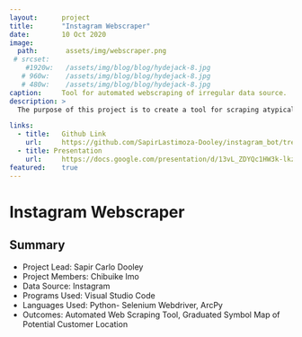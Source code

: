 ```yaml
---
layout:      project
title:       "Instagram Webscraper"
date:        10 Oct 2020
image:
  path:       assets/img/webscraper.png
 # srcset:
    #1920w:   /assets/img/blog/blog/hydejack-8.jpg
   # 960w:    /assets/img/blog/blog/hydejack-8.jpg
   # 480w:    /assets/img/blog/blog/hydejack-8.jpg
caption:     Tool for automated webscraping of irregular data source.
description: >
  The purpose of this project is to create a tool for scraping atypically formatted data at a large scale from a website using automated testing software. In this instance, customer-related information will be collected from Instagram. With this tool, the user is able to automatically log in and search each post within the feed for specific keywords. If a keyword is found, the program will save the post and related information including: the author, the location of the post, and the link to the post. With this tool, marketing strategies can be streamlined and the stresses of social media marketing will be lightened.

links:
  - title:   Github Link
    url:     https://github.com/SapirLastimoza-Dooley/instagram_bot/tree/master
  - title: Presentation
    url:     https://docs.google.com/presentation/d/13vL_ZDYQc1HW3k-lkz8oLy4gXtQp-MxFIIPd7EB0odA/edit?usp=sharing
featured:    true
---
```

# Instagram Webscraper

## Summary
* Project Lead: Sapir Carlo Dooley
* Project Members: Chibuike Imo
* Data Source: Instagram
* Programs Used: Visual Studio Code
* Languages Used: Python- Selenium Webdriver, ArcPy
* Outcomes: Automated Web Scraping Tool, Graduated Symbol Map of Potential Customer Location